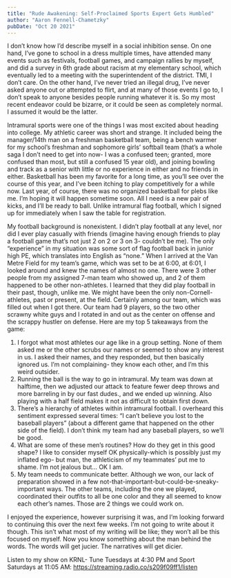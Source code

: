 ```yaml
---
title: "Rude Awakening: Self-Proclaimed Sports Expert Gets Humbled"
author: "Aaron Fennell-Chametzky"
pubDate: "Oct 20 2021"
---
```

I don’t know how I’d describe myself in a social inhibition sense. On one hand, I’ve gone to school in a dress multiple times, have attended many events such as festivals, football games, and campaign rallies by myself, and did a survey in 6th grade about racism at my elementary school, which eventually led to a meeting with the superintendent of the district. TMI, I don’t care. On the other hand, I’ve never tried an illegal drug, I’ve never asked anyone out or attempted to flirt, and at many of those events I go to, I don’t speak to anyone besides people running whatever it is. So my most recent endeavor could be bizarre, or it could be seen as completely normal. I assumed it would be the latter.

Intramural sports were one of the things I was most excited about heading into college. My athletic career was short and strange. It included being the manager/14th man on a freshman basketball team, being a bench warmer for my school’s freshman and sophomore girls’ softball team (that’s a whole saga I don’t need to get into now- I was a confused teen; granted, more confused than most, but still a confused 15 year old), and joining bowling and track as a senior with little or no experience in either and no friends in either. Basketball has been my favorite for a long time, as you’ll see over the course of this year, and I’ve been itching to play competitively for a while now. Last year, of course, there was no organized basketball for plebs like me. I’m hoping it will happen sometime soon. All I need is a new pair of kicks, and I’ll be ready to ball. Unlike intramural flag football, which I signed up for immediately when I saw the table for registration.

My football background is nonexistent. I didn’t play football at any level, nor did I ever play casually with friends (imagine having enough friends to play a football game that’s not just 2 on 2 or 3 on 3- couldn’t be me). The only “experience” in my situation was some sort of flag football back in junior high PE, which translates into English as “none.” When I arrived at the Van Metre Field for my team’s game, which was set to be at 6:00, at 6:01, I looked around and knew the names of almost no one. There were 3 other people from my assigned 7-man team who showed up, and 2 of them happened to be other non-athletes. I learned that they did play football in their past, though, unlike me. We might have been the only non-Cornell-athletes, past or present, at the field. Certainly among our team, which was filled out when I got there. Our team had 9 players, so the two other scrawny white guys and I rotated in and out as the center on offense and the scrappy hustler on defense. Here are my top 5 takeaways from the game:

  1. I forgot what most athletes our age like in a group setting. None of them asked me or the other scrubs our names or seemed to show any interest in us. I asked their names, and they responded, but then basically ignored us. I’m not complaining- they know each other, and I’m this weird outsider.
  2. Running the ball is the way to go in intramural. My team was down at halftime, then we adjusted our attack to feature fewer deep throws and more barreling in by our fast dudes., and we ended up winning. Also playing with a half field makes it not as difficult to obtain first down.
  3. There’s a hierarchy of athletes within intramural football. I overheard this sentiment expressed several times: “I can’t believe you lost to the baseball players” (about a different game that happened on the other side of the field). I don’t think my team had any baseball players, so we’ll be good.
  4. What are some of these men’s routines? How do they get in this good shape? I like to consider myself OK physically-which is possibly just my inflated ego- but man, the athleticism of my teammates’ put me to shame. I’m not jealous but… OK I am.
  5. My team needs to communicate better. Although we won, our lack of preparation showed in a few not-that-important-but-could-be-sneaky-important ways. The other teams, including the one we played, coordinated their outfits to all be one color and they all seemed to know each other’s names. Those are 2 things we could work on.

I enjoyed the experience, however surprising it was, and I’m looking forward to continuing this over the next few weeks. I’m not going to write about it though. This isn’t what most of my writing will be like; they won’t all be this focused on myself. Now you know something about the man behind the words. The words will get jucier. The narratives will get dicier.

Listen to my show on KRNL- Tune Tuesdays at 4:30 PM and Sport Saturdays at 11:05 AM: https://streaming.radio.co/s209f09ff1/listen
